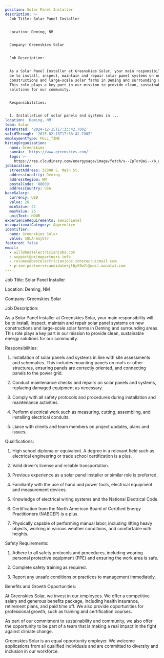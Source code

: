 ```yaml
---
position: Solar Panel Installer
description: >-
  Job Title: Solar Panel Installer


  Location: Deming, NM


  Company: Greenskies Solar


  Job Description:


  As a Solar Panel Installer at Greenskies Solar, your main responsibility will
  be to install, inspect, maintain and repair solar panel systems on new
  constructions and large-scale solar farms in Deming and surrounding areas.
  This role plays a key part in our mission to provide clean, sustainable energy
  solutions for our community.


  Responsibilities:


  1. Installation of solar panels and systems in ...
location: 'Deming, NM'
team: Solar
datePosted: '2024-12-15T17:33:42.700Z'
validThrough: '2025-02-13T17:33:42.700Z'
employmentType: FULL_TIME
hiringOrganization:
  name: Greenskies
  sameAs: 'https://www.greenskies.com/'
  logo: >-
    https://res.cloudinary.com/energysage/image/fetch/s--EpTorQai--/b_auto,c_pad,f_auto,h_200,q_auto,w_200/https://es-media-prod.s3.amazonaws.com/media/supplier/logo/source/Greenskies_Clean_Focus_Company.jpg
jobLocation:
  streetAddress: 32000 S. Main St.
  addressLocality: Deming
  addressRegion: NM
  postalCode: '88030'
  addressCountry: USA
baseSalary:
  currency: USD
  value: 26
  minValue: 22
  maxValue: 26
  unitText: HOUR
experienceRequirements: seniorLevel
occupationalCategory: Apprentice
identifier:
  name: Greenskies Solar
  value: SOLA-muy5t7
featured: false
email:
  - will@bestelectricianjobs.com
  - support@primepartners.info
  - resumes@bestelectricianjobs.zohorecruitmail.com
  - prime.partners+candidate+jl6y59w7r@mail.manatal.com
---
```




Job Title: Solar Panel Installer

Location: Deming, NM

Company: Greenskies Solar

Job Description:

As a Solar Panel Installer at Greenskies Solar, your main responsibility will be to install, inspect, maintain and repair solar panel systems on new constructions and large-scale solar farms in Deming and surrounding areas. This role plays a key part in our mission to provide clean, sustainable energy solutions for our community.

Responsibilities:

1. Installation of solar panels and systems in line with site assessments and schematics. This includes mounting panels on roofs or other structures, ensuring panels are correctly oriented, and connecting panels to the power grid.

2. Conduct maintenance checks and repairs on solar panels and systems, replacing damaged equipment as necessary.

3. Comply with all safety protocols and procedures during installation and maintenance activities.

4. Perform electrical work such as measuring, cutting, assembling, and installing electrical conduits.

5. Liaise with clients and team members on project updates, plans and issues.

Qualifications:

1. High school diploma or equivalent. A degree in a relevant field such as electrical engineering or trade school certification is a plus.

2. Valid driver’s license and reliable transportation.

3. Previous experience as a solar panel installer or similar role is preferred. 

4. Familiarity with the use of hand and power tools, electrical equipment and measurement devices.

5. Knowledge of electrical wiring systems and the National Electrical Code.

6. Certification from the North American Board of Certified Energy Practitioners (NABCEP) is a plus.

7. Physically capable of performing manual labor, including lifting heavy objects, working in various weather conditions, and comfortable with heights.

Safety Requirements:

1. Adhere to all safety protocols and procedures, including wearing personal protective equipment (PPE) and ensuring the work area is safe.

2. Complete safety training as required.

3. Report any unsafe conditions or practices to management immediately.

Benefits and Growth Opportunities:

At Greenskies Solar, we invest in our employees. We offer a competitive salary and generous benefits package, including health insurance, retirement plans, and paid time off. We also provide opportunities for professional growth, such as training and certification courses. 

As part of our commitment to sustainability and community, we also offer the opportunity to be part of a team that is making a real impact in the fight against climate change.

Greenskies Solar is an equal opportunity employer. We welcome applications from all qualified individuals and are committed to diversity and inclusion in our workforce.